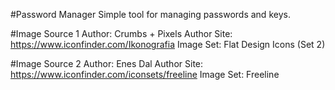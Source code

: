 #Password Manager
Simple tool for managing passwords and keys.

#Image Source 1
Author: Crumbs + Pixels
Author Site: https://www.iconfinder.com/Ikonografia
Image Set: Flat Design Icons (Set 2)

#Image Source 2
Author: Enes Dal
Author Site: https://www.iconfinder.com/iconsets/freeline
Image Set: Freeline